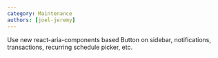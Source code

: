```yaml
---
category: Maintenance
authors: [joel-jeremy]
---
```


Use new react-aria-components based Button on sidebar, notifications, transactions, recurring schedule picker, etc.
